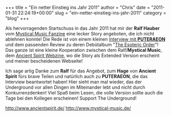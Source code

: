 +++
title = "Ein netter Einstieg ins Jahr 2011"
author = "Chris"
date = "2011-01-31 22:24:19+00:00"
slug = "ein-netter-einstieg-ins-jahr-2011"
category = "blog"
+++

Als hervorragenden Startschuss in das Jahr 2011 hat mir der **Ralf Hauber** vom <a href="http://www.mystical-music.de/">Mystical Music Fanzine</a> eine lecker Story angeboten, die ich nicht ablehnen konnte! Die Rede ist von einem kleinen <a href="http://necroslaughter.de/2011/01/puteraeon-grave-robbing-old-school-death-metal-from-sweden/">Interview mit **PUTERAEON**</a> und dem passenden Review zu deren Debütalbum "<a href="http://necroslaughter.de/2011/01/puteraeon-the-esoteric-order/">The Esoteric Order</a>"! Das ganze ist eine kleine Kooperation zwischen dem Ralf/**Mystical Music**, dem <a href="http://www.ancientspirit.de/">Ancient Spirit Webzine</a>, wo die Story als Extended Version erscheint und meiner bescheidenen Webseite!

Ich sage artig Danke zum **Ralf** für das Angebot, zum **Hage** von **Ancient Spirit** fürs brave Teilen und natürlich auch zu **PUTERAEON**, die das Interview beantwortet haben! Hier sieht man mal wieder, das der Underground vor allen Dingen im Miteinander lebt und nicht durch Konkurrenzdenken! Viel Spaß beim Lesen, die volle Version sollte auch die Tage bei den Kollegen erscheinen! Support The Underground!

<a href="http://www.ancientspirit.de/">http://www.ancientspirit.de/</a>
<a href="http://www.mystical-music.de/">http://www.mystical-music.de/</a>

